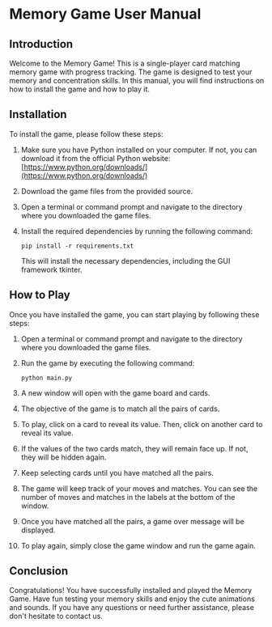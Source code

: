 # Memory Game User Manual

## Introduction

Welcome to the Memory Game! This is a single-player card matching memory game with progress tracking. The game is designed to test your memory and concentration skills. In this manual, you will find instructions on how to install the game and how to play it.

## Installation

To install the game, please follow these steps:

1. Make sure you have Python installed on your computer. If not, you can download it from the official Python website: [https://www.python.org/downloads/](https://www.python.org/downloads/)

2. Download the game files from the provided source.

3. Open a terminal or command prompt and navigate to the directory where you downloaded the game files.

4. Install the required dependencies by running the following command:

   ```
   pip install -r requirements.txt
   ```

   This will install the necessary dependencies, including the GUI framework tkinter.

## How to Play

Once you have installed the game, you can start playing by following these steps:

1. Open a terminal or command prompt and navigate to the directory where you downloaded the game files.

2. Run the game by executing the following command:

   ```
   python main.py
   ```

3. A new window will open with the game board and cards.

4. The objective of the game is to match all the pairs of cards.

5. To play, click on a card to reveal its value. Then, click on another card to reveal its value.

6. If the values of the two cards match, they will remain face up. If not, they will be hidden again.

7. Keep selecting cards until you have matched all the pairs.

8. The game will keep track of your moves and matches. You can see the number of moves and matches in the labels at the bottom of the window.

9. Once you have matched all the pairs, a game over message will be displayed.

10. To play again, simply close the game window and run the game again.

## Conclusion

Congratulations! You have successfully installed and played the Memory Game. Have fun testing your memory skills and enjoy the cute animations and sounds. If you have any questions or need further assistance, please don't hesitate to contact us.